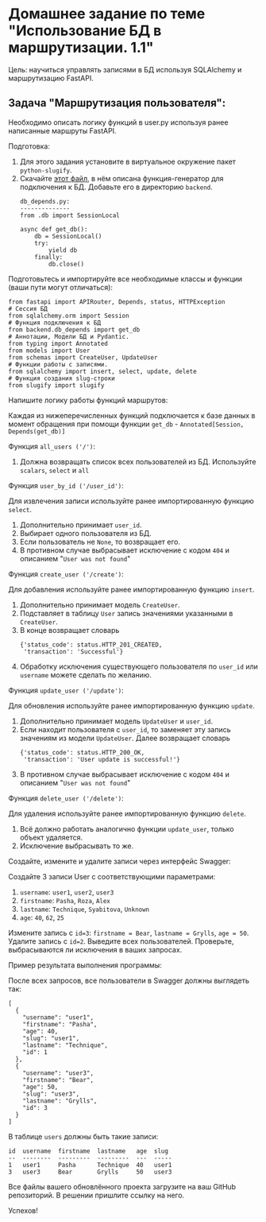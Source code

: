 # Домашнее задание по теме "Использование БД в маршрутизации. 1.1"

Цель: научиться управлять записями в БД используя SQLAlchemy и маршрутизацию
FastAPI.

## Задача "Маршрутизация пользователя":

Необходимо описать логику функций в user.py используя ранее написанные
маршруты FastAPI.

Подготовка:
1. Для этого задания установите в виртуальное окружение пакет
   ```python-slugify```.
2. Скачайте [этот файл](https://drive.google.com/file/d/1WgUoV-uj2XbusBAO2pq9Z6u3XDSAElOk/view?usp=sharing),
   в нём описана функция-генератор для подключения к БД. Добавьте его в
   директорию ```backend```.
   ```
   db_depends.py:
   --------------
   from .db import SessionLocal

   async def get_db():
       db = SessionLocal()
       try:
           yield db
       finally:
           db.close()
   ```

Подготовьтесь и импортируйте все необходимые классы и функции (ваши пути
могут отличаться):
```
from fastapi import APIRouter, Depends, status, HTTPException
# Сессия БД
from sqlalchemy.orm import Session
# Функция подключения к БД
from backend.db_depends import get_db
# Аннотации, Модели БД и Pydantic.
from typing import Annotated
from models import User
from schemas import CreateUser, UpdateUser
# Функции работы с записями.
from sqlalchemy import insert, select, update, delete
# Функция создания slug-строки
from slugify import slugify
```

Напишите логику работы функций маршрутов:

Каждая из нижеперечисленных функций подключается к базе данных в момент
обращения при помощи функции ```get_db``` - ```Annotated[Session,
Depends(get_db)]```

Функция ```all_users ('/')```:
1. Должна возвращать список всех пользователей из БД. Используйте
   ```scalars```, ```select``` и ```all```

Функция ```user_by_id ('/user_id')```:

Для извлечения записи используйте ранее импортированную функцию ```select```.
1. Дополнительно принимает ```user_id```.
2. Выбирает одного пользователя из БД.
3. Если пользователь не ```None```, то возвращает его.
4. В противном случае выбрасывает исключение с кодом ```404``` и описанием
   "```User was not found```"

Функция ```create_user ('/create')```:

Для добавления используйте ранее импортированную функцию ```insert```.
1. Дополнительно принимает модель ```CreateUser```.
2. Подставляет в таблицу ```User``` запись значениями указанными в
   ```CreateUser```.
3. В конце возвращает словарь
   ```
   {'status_code': status.HTTP_201_CREATED,
    'transaction': 'Successful'}
   ```
4. Обработку исключения существующего пользователя по ```user_id``` или
   ```username``` можете сделать по желанию.

Функция ```update_user ('/update')```:

Для обновления используйте ранее импортированную функцию ```update```.
1. Дополнительно принимает модель ```UpdateUser``` и ```user_id```.
2. Если находит пользователя с ```user_id```, то заменяет эту запись
   значениям из модели ```UpdateUser```. Далее возвращает словарь
   ```
   {'status_code': status.HTTP_200_OK,
    'transaction': 'User update is successful!'}
   ```
3. В противном случае выбрасывает исключение с кодом ```404``` и описанием
   "```User was not found```"

Функция ```delete_user ('/delete')```:

Для удаления используйте ранее импортированную функцию ```delete```.
1. Всё должно работать аналогично функции ```update_user```, только объект
   удаляется.
2. Исключение выбрасывать то же.

Создайте, измените и удалите записи через интерфейс Swagger:

Создайте 3 записи User с соответствующими параметрами:
1. ```username```: ```user1```, ```user2```, ```user3```
2. ```firstname```: ```Pasha```, ```Roza```, ```Alex```
3. ```lastname```: ```Technique```, ```Syabitova```, ```Unknown```
4. ```age```: ```40```, ```62```, ```25```

Измените запись с ```id=3```: ```firstname = Bear```, ```lastname = Grylls```,
```age = 50```.
Удалите запись с ```id=2```.
Выведите всех пользователей.
Проверьте, выбрасываются ли исключения в ваших запросах.

Пример результата выполнения программы:

После всех запросов, все пользователи в Swagger должны выглядеть так:
```
[
  {
    "username": "user1",
    "firstname": "Pasha",
    "age": 40,
    "slug": "user1",
    "lastname": "Technique",
    "id": 1
  },
  {
    "username": "user3",
    "firstname": "Bear",
    "age": 50,
    "slug": "user3",
    "lastname": "Grylls",
    "id": 3
  }
]
```

В таблице ```users``` должны быть такие записи:
```
id  username  firstname  lastname   age  slug
--  --------  ---------  ---------  ---  -----
1   user1     Pasha      Technique  40   user1
3   user3     Bear       Grylls     50   user3
```

Все файлы вашего обновлённого проекта загрузите на ваш GitHub репозиторий.
В решении пришлите ссылку на него.

Успехов!
